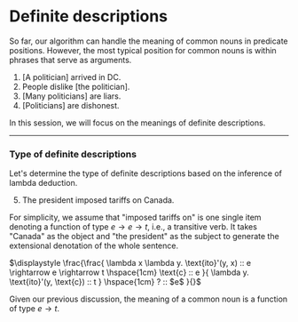 # Definite descriptions

So far, our algorithm can handle the meaning of common nouns in predicate positions. However, the most typical position for common nouns is within phrases that serve as arguments. 

1. [A politician] arrived in DC.
2. People dislike [the politician].
3. [Many politicians] are liars.
4. [Politicians] are dishonest.

In this session, we will focus on the meanings of definite descriptions. 

---

### Type of definite descriptions

Let's determine the type of definite descriptions based on the inference of lambda deduction. 

5. The president imposed tariffs on Canada.

For simplicity, we assume that "imposed tariffs on" is one single item denoting a function of type $e \rightarrow e \rightarrow t$, i.e., a transitive verb. It takes "Canada" as the object and "the president" as the subject to generate the extensional denotation of the whole sentence. 

$\displaystyle \frac{\frac{ \lambda x \lambda y. \text{ito}'(y, x) :: e \rightarrow e \rightarrow t \hspace{1cm}  \text{c} :: e }{ \lambda y. \text{ito}'(y, \text{c}) :: t } \hspace{1cm} ? :: $e$ }{}$




Given our previous discussion, the meaning of a common noun is a function of type $e \rightarrow t$. 


